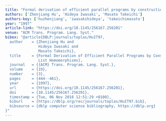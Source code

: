 ```yaml
---
title: "Formal derivation of efficient parallel programs by construction of list homomorphisms"
authors: ['Zhenjiang Hu', 'Hideya Iwasaki', 'Masato Takeichi']
authors-key: ['huzhenjiang', 'iwasakihideya', 'takeichimasato']
year: "1997"
article-link: "https://doi.org/10.1145/256167.256201"
venue: "ACM Trans. Program. Lang. Syst."
bibex: "@article{DBLP:journals/toplas/HuIT97,
  author    = {Zhenjiang Hu and
               Hideya Iwasaki and
               Masato Takeichi},
  title     = {Formal Derivation of Efficient Parallel Programs by Construction of
               List Homomorphisms},
  journal   = {{ACM} Trans. Program. Lang. Syst.},
  volume    = {19},
  number    = {3},
  pages     = {444--461},
  year      = {1997},
  url       = {https://doi.org/10.1145/256167.256201},
  doi       = {10.1145/256167.256201},
  timestamp = {Tue, 06 Nov 2018 12:51:29 +0100},
  biburl    = {https://dblp.org/rec/journals/toplas/HuIT97.bib},
  bibsource = {dblp computer science bibliography, https://dblp.org}
}"
---
```

